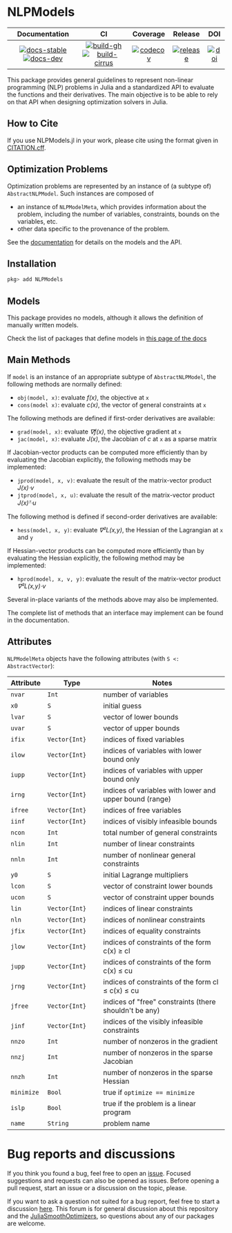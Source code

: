 # NLPModels

| **Documentation** | **CI** | **Coverage** | **Release** | **DOI** |
|:-----------------:|:------:|:------------:|:-----------:|:-------:|
| [![docs-stable][docs-stable-img]][docs-stable-url] [![docs-dev][docs-dev-img]][docs-dev-url] | [![build-gh][build-gh-img]][build-gh-url] [![build-cirrus][build-cirrus-img]][build-cirrus-url] | [![codecov][codecov-img]][codecov-url] | [![release][release-img]][release-url] | [![doi][doi-img]][doi-url] |

[docs-stable-img]: https://img.shields.io/badge/docs-stable-blue.svg
[docs-stable-url]: https://JuliaSmoothOptimizers.github.io/NLPModels.jl/stable
[docs-dev-img]: https://img.shields.io/badge/docs-dev-purple.svg
[docs-dev-url]: https://JuliaSmoothOptimizers.github.io/NLPModels.jl/dev
[build-gh-img]: https://github.com/JuliaSmoothOptimizers/NLPModels.jl/workflows/CI/badge.svg?branch=main
[build-gh-url]: https://github.com/JuliaSmoothOptimizers/NLPModels.jl/actions
[build-cirrus-img]: https://img.shields.io/cirrus/github/JuliaSmoothOptimizers/NLPModels.jl?logo=Cirrus%20CI
[build-cirrus-url]: https://cirrus-ci.com/github/JuliaSmoothOptimizers/NLPModels.jl
[codecov-img]: https://codecov.io/gh/JuliaSmoothOptimizers/NLPModels.jl/branch/main/graph/badge.svg
[codecov-url]: https://codecov.io/gh/JuliaSmoothOptimizers/NLPModels.jl
[release-img]: https://img.shields.io/github/v/release/JuliaSmoothOptimizers/NLPModels.jl.svg?style=flat-square
[release-url]: https://github.com/JuliaSmoothOptimizers/NLPModels.jl/releases
[doi-img]: https://zenodo.org/badge/DOI/10.5281/zenodo.2558627.svg
[doi-url]: https://doi.org/10.5281/zenodo.2558627

This package provides general guidelines to represent non-linear programming (NLP)
problems in Julia and a standardized API to evaluate the functions and
their derivatives. The main objective is to be able to rely on that API when
designing optimization solvers in Julia.

## How to Cite

If you use NLPModels.jl in your work, please cite using the format given in [CITATION.cff](https://github.com/JuliaSmoothOptimizers/NLPModels.jl/blob/main/CITATION.cff).

## Optimization Problems

Optimization problems are represented by an instance of (a subtype of) `AbstractNLPModel`.
Such instances are composed of
* an instance of `NLPModelMeta`, which provides information about the problem, including the number of variables, constraints, bounds on the variables, etc.
* other data specific to the provenance of the problem.

See the
[documentation](https://JuliaSmoothOptimizers.github.io/NLPModels.jl/dev) for
details on the models and the API.

## Installation

```julia
pkg> add NLPModels
```

## Models

This package provides no models, although it allows the definition of manually written models.

Check the list of packages that define models in [this page of the docs](https://JuliaSmoothOptimizers.github.io/NLPModels.jl/dev/models)

## Main Methods

If `model` is an instance of an appropriate subtype of `AbstractNLPModel`, the following methods are normally defined:

* `obj(model, x)`: evaluate *f(x)*, the objective at `x`
* `cons(model x)`: evaluate *c(x)*, the vector of general constraints at `x`

The following methods are defined if first-order derivatives are available:

* `grad(model, x)`: evaluate *∇f(x)*, the objective gradient at `x`
* `jac(model, x)`: evaluate *J(x)*, the Jacobian of *c* at `x` as a sparse matrix

If Jacobian-vector products can be computed more efficiently than by evaluating the Jacobian explicitly, the following methods may be implemented:

* `jprod(model, x, v)`: evaluate the result of the matrix-vector product *J(x)⋅v*
* `jtprod(model, x, u)`: evaluate the result of the matrix-vector product *J(x)ᵀ⋅u*

The following method is defined if second-order derivatives are available:

* `hess(model, x, y)`: evaluate *∇²L(x,y)*, the Hessian of the Lagrangian at `x` and `y`

If Hessian-vector products can be computed more efficiently than by evaluating the Hessian explicitly, the following method may be implemented:

* `hprod(model, x, v, y)`: evaluate the result of the matrix-vector product *∇²L(x,y)⋅v*

Several in-place variants of the methods above may also be implemented.

The complete list of methods that an interface may implement can be found in the documentation.

## Attributes

`NLPModelMeta` objects have the following attributes (with `S <: AbstractVector`):

Attribute   | Type               | Notes
------------|--------------------|------------------------------------
`nvar`      | `Int             ` | number of variables
`x0  `      | `S`                | initial guess
`lvar`      | `S`                | vector of lower bounds
`uvar`      | `S`                | vector of upper bounds
`ifix`      | `Vector{Int}`      | indices of fixed variables
`ilow`      | `Vector{Int}`      | indices of variables with lower bound only
`iupp`      | `Vector{Int}`      | indices of variables with upper bound only
`irng`      | `Vector{Int}`      | indices of variables with lower and upper bound (range)
`ifree`     | `Vector{Int}`      | indices of free variables
`iinf`      | `Vector{Int}`      | indices of visibly infeasible bounds
`ncon`      | `Int             ` | total number of general constraints
`nlin `     | `Int             ` | number of linear constraints
`nnln`      | `Int             ` | number of nonlinear general constraints
`y0  `      | `S`                | initial Lagrange multipliers
`lcon`      | `S`                | vector of constraint lower bounds
`ucon`      | `S`                | vector of constraint upper bounds
`lin `      | `Vector{Int}`      | indices of linear constraints
`nln`       | `Vector{Int}`      | indices of nonlinear constraints
`jfix`      | `Vector{Int}`      | indices of equality constraints
`jlow`      | `Vector{Int}`      | indices of constraints of the form c(x) ≥ cl
`jupp`      | `Vector{Int}`      | indices of constraints of the form c(x) ≤ cu
`jrng`      | `Vector{Int}`      | indices of constraints of the form cl ≤ c(x) ≤ cu
`jfree`     | `Vector{Int}`      | indices of "free" constraints (there shouldn't be any)
`jinf`      | `Vector{Int}`      | indices of the visibly infeasible constraints
`nnzo`      | `Int             ` | number of nonzeros in the gradient
`nnzj`      | `Int             ` | number of nonzeros in the sparse Jacobian
`nnzh`      | `Int             ` | number of nonzeros in the sparse Hessian
`minimize`  | `Bool            ` | true if `optimize == minimize`
`islp`      | `Bool            ` | true if the problem is a linear program
`name`      | `String`           | problem name

# Bug reports and discussions

If you think you found a bug, feel free to open an [issue](https://github.com/JuliaSmoothOptimizers/NLPModels.jl/issues).
Focused suggestions and requests can also be opened as issues. Before opening a pull request, start an issue or a discussion on the topic, please.

If you want to ask a question not suited for a bug report, feel free to start a discussion [here](https://github.com/JuliaSmoothOptimizers/Organization/discussions). This forum is for general discussion about this repository and the [JuliaSmoothOptimizers](https://github.com/JuliaSmoothOptimizers), so questions about any of our packages are welcome.
